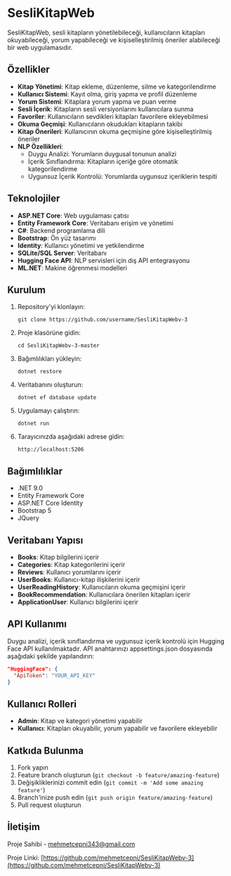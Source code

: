 # SesliKitapWeb

SesliKitapWeb, sesli kitapların yönetilebileceği, kullanıcıların kitapları okuyabileceği, yorum yapabileceği ve kişiselleştirilmiş öneriler alabileceği bir web uygulamasıdır.

## Özellikler

- **Kitap Yönetimi**: Kitap ekleme, düzenleme, silme ve kategorilendirme
- **Kullanıcı Sistemi**: Kayıt olma, giriş yapma ve profil düzenleme
- **Yorum Sistemi**: Kitaplara yorum yapma ve puan verme
- **Sesli İçerik**: Kitapların sesli versiyonlarını kullanıcılara sunma
- **Favoriler**: Kullanıcıların sevdikleri kitapları favorilere ekleyebilmesi
- **Okuma Geçmişi**: Kullanıcıların okudukları kitapların takibi 
- **Kitap Önerileri**: Kullanıcının okuma geçmişine göre kişiselleştirilmiş öneriler
- **NLP Özellikleri**: 
  - Duygu Analizi: Yorumların duygusal tonunun analizi
  - İçerik Sınıflandırma: Kitapların içeriğe göre otomatik kategorilendirme
  - Uygunsuz İçerik Kontrolü: Yorumlarda uygunsuz içeriklerin tespiti

## Teknolojiler

- **ASP.NET Core**: Web uygulaması çatısı
- **Entity Framework Core**: Veritabanı erişim ve yönetimi
- **C#**: Backend programlama dili
- **Bootstrap**: Ön yüz tasarımı
- **Identity**: Kullanıcı yönetimi ve yetkilendirme
- **SQLite/SQL Server**: Veritabanı
- **Hugging Face API**: NLP servisleri için dış API entegrasyonu
- **ML.NET**: Makine öğrenmesi modelleri

## Kurulum

1. Repository'yi klonlayın:
   ```
   git clone https://github.com/username/SesliKitapWebv-3
   ```

2. Proje klasörüne gidin:
   ```
   cd SesliKitapWebv-3-master
   ```

3. Bağımlılıkları yükleyin:
   ```
   dotnet restore
   ```

4. Veritabanını oluşturun:
   ```
   dotnet ef database update
   ```

5. Uygulamayı çalıştırın:
   ```
   dotnet run
   ```

6. Tarayıcınızda aşağıdaki adrese gidin:
   ```
   http://localhost:5206
   ```

## Bağımlılıklar

- .NET 9.0
- Entity Framework Core
- ASP.NET Core Identity
- Bootstrap 5
- JQuery

## Veritabanı Yapısı

- **Books**: Kitap bilgilerini içerir
- **Categories**: Kitap kategorilerini içerir
- **Reviews**: Kullanıcı yorumlarını içerir
- **UserBooks**: Kullanıcı-kitap ilişkilerini içerir
- **UserReadingHistory**: Kullanıcıların okuma geçmişini içerir
- **BookRecommendation**: Kullanıcılara önerilen kitapları içerir
- **ApplicationUser**: Kullanıcı bilgilerini içerir

## API Kullanımı

Duygu analizi, içerik sınıflandırma ve uygunsuz içerik kontrolü için Hugging Face API kullanılmaktadır. API anahtarınızı appsettings.json dosyasında aşağıdaki şekilde yapılandırın:

```json
"HuggingFace": {
  "ApiToken": "YOUR_API_KEY"
}
```

## Kullanıcı Rolleri

- **Admin**: Kitap ve kategori yönetimi yapabilir
- **Kullanıcı**: Kitapları okuyabilir, yorum yapabilir ve favorilere ekleyebilir

## Katkıda Bulunma

1. Fork yapın
2. Feature branch oluşturun (`git checkout -b feature/amazing-feature`)
3. Değişikliklerinizi commit edin (`git commit -m 'Add some amazing feature'`)
4. Branch'inize push edin (`git push origin feature/amazing-feature`)
5. Pull request oluşturun


## İletişim

Proje Sahibi - [mehmetcepni343@gmail.com](mailto:mehmetcepni3434@gmail.com)

Proje Linki: [https://github.com/mehmetcepni/SesliKitapWebv-3](https://github.com/mehmetcepni/SesliKitapWebv-3)

